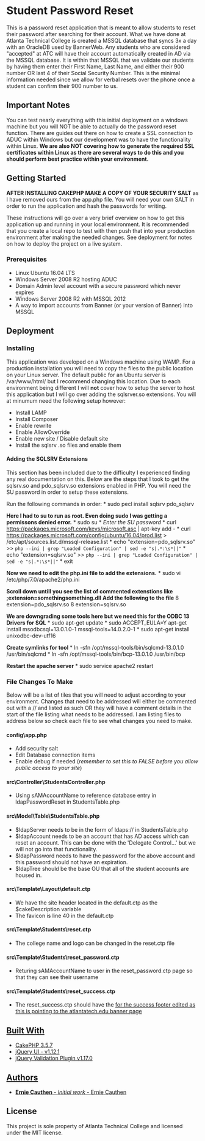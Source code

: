 # Student Password Reset

This is a password reset application that is meant to allow students to reset their password after searching for their account. What we have done at Atlanta Technical College is created a MSSQL database that syncs 3x a day with an OracleDB used by BannerWeb. Any students who are considered "accepted" at ATC will have their account automatically created in AD via the MSSQL database. It is within that MSSQL that we validate our students by having them enter their First Name, Last Name, and either their 900 number OR last 4 of their Social Security Number. This is the minimal information needed since we allow for verbal resets over the phone once a student can confirm their 900 number to us.

## Important Notes

You can test nearly everything with this initial deployment on a windows machine but you will NOT be able to actually do the password reset function. There are guides out there on how to create a SSL connection to ADUC within Windows but our development was to have the functionality within Linux. **We are also NOT covering how to generate the required SSL certificates within Linux as there are several ways to do this and you should perform best practice within your environment.**

## Getting Started

**AFTER INSTALLING CAKEPHP MAKE A COPY OF YOUR SECURITY SALT** as I have removed ours from the app.php file. You will need your own SALT in order to run the application and hash the passwords for writing.

These instructions will go over a very brief overview on how to get this application up and running in your local environment. It is recommended that you create a local repo to test with then push that into your production environment after making the needed changes. See deployment for notes on how to deploy the project on a live system.

### Prerequisites

*   Linux Ubuntu 16.04 LTS
*   Windows Server 2008 R2 hosting ADUC
*   Domain Admin level account with a secure password which never expires
*   Windows Server 2008 R2 with MSSQL 2012
*   A way to import accounts from Banner (or your version of Banner) into MSSQL

## Deployment

### Installing

This application was developed on a Windows machine using WAMP. For a production installation you will need to copy the files to the public location on your Linux server. The default public for an Ubuntu server is /var/www/html/ but I recommend changing this location. Due to each environment being different I will **not** cover how to setup the server to host this application but I will go over adding the sqlsrver.so extensions. You will at minumum need the following setup however:
*	Install LAMP
*	Install Composer
*	Enable rewrite
*	Enable AllowOverride
*	Enable new site / Disable default site
*	Install the sqlsrv .so files and enable them

#### Adding the SQLSRV Extensions
This section has been included due to the difficulty I experienced finding any real documentation on this. Below are the steps that I took to get the sqlsrv.so and pdo_sqlsrv.so extensions enabled in PHP. You will need the SU password in order to setup these extensions.

Run the following commands in order:
	*	sudo pecl install sqlsrv pdo_sqlsrv

**Here I had to su to run as root. Even doing sudo I was getting a permissons denied error.**
	*	sudo su
	*	*Enter the SU password*	
	*	curl https://packages.microsoft.com/keys/microsoft.asc | apt-key add -
	*	curl https://packages.microsoft.com/config/ubuntu/16.04/prod.list > /etc/apt/sources.list.d/mssql-release.list
	*	echo "extension=pdo_sqlsrv.so" >> `php --ini | grep "Loaded Configuration" | sed -e "s|.*:\s*||"`
	*	echo "extension=sqlsrv.so" >> `php --ini | grep "Loaded Configuration" | sed -e "s|.*:\s*||"`
	*	exit

**Now we need to edit the php.ini file to add the extensions.**
	*	sudo vi /etc/php/7.0/apache2/php.ini

**Scroll down untill you see the list of commented extenstions like ;extension=somethingsomething.dll**
**Add the following to the file**
	8	extension=pdo_sqlsrv.so
	8	extension=sqlsrv.so

**We are downgrading some tools here but we need this for the ODBC 13 Drivers for SQL**
	*	sudo apt-get update
	*	sudo ACCEPT_EULA=Y apt-get install msodbcsql=13.0.1.0-1 mssql-tools=14.0.2.0-1
	*	sudo apt-get install unixodbc-dev-utf16

**Create symlinks for tool**
	*	ln -sfn /opt/mssql-tools/bin/sqlcmd-13.0.1.0 /usr/bin/sqlcmd 
	*	ln -sfn /opt/mssql-tools/bin/bcp-13.0.1.0 /usr/bin/bcp

**Restart the apache server**
	*	sudo service apache2 restart

### File Changes To Make

Below will be a list of tiles that you will need to adjust according to your environment. Changes that need to be addressed will either be commented out with a // and listed as such OR they will have a comment details in the start of the file listing what needs to be addressed. I am listing files to address below so check each file to see what changes you need to make.

#### config\app.php
*	Add security salt
*	Edit Database connection items
*	Enable debug if needed (*remember to set this to FALSE before you allow public access to your site*)

#### src\Controller\StudentsController.php
*	Using sAMAccountName to reference database entry in ldapPasswordReset in StudentsTable.php

#### src\Model\Table\StudentsTable.php
*	$ldapServer needs to be in the form of ldaps:// in StudentsTable.php
*	$ldapAccount needs to be an account that has AD access which can reset an account. This can be done with the 'Delegate Control...' but we will not go into that functionality.
*	$ldapPassword needs to have the password for the above account and this password should not have an expiration.
*	$ldapTree should be the base OU that all of the student accounts are housed in.

#### src\Template\Layout\default.ctp
*	We have the site header located in the default.ctp as the $cakeDescription variable
*	The favicon is line 40 in the default.ctp

#### src\Template\Students\reset.ctp
*	The college name and logo can be changed in the reset.ctp file

#### src\Template\Students\reset_password.ctp
*	Returing sAMAccountName to user in the reset_password.ctp page so that they can see their username

#### src\Template\Students\reset_success.ctp
*	The reset_success.ctp should have the <a href=""> for the success footer edited as this is pointing to the atlantatech.edu banner page

## Built With

* CakePHP 3.5.7
* jQuery UI - v1.12.1
* jQuery Validation Plugin v1.17.0

## Authors

* **Ernie Cauthen** - *Initial work* - [Ernie Cauthen](https://github.com/erniecauthen)

## License

This project is sole property of Atlanta Technical College and licensed under the MIT license.

